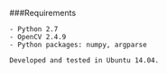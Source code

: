 ###Requirements

    - Python 2.7
    - OpenCV 2.4.9
    - Python packages: numpy, argparse
    
    Developed and tested in Ubuntu 14.04.

